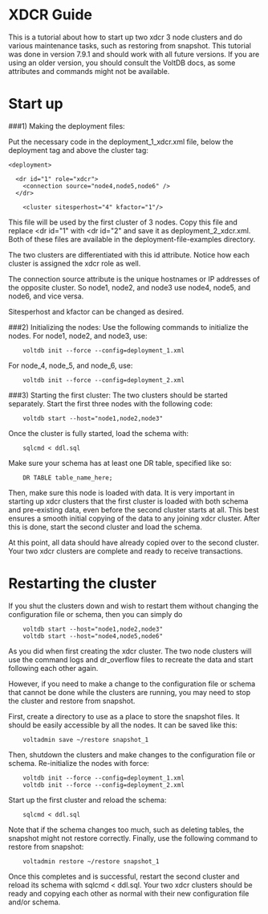 XDCR Guide
====================


This is a tutorial about how to start up two xdcr 3 node clusters and do various maintenance tasks, such as restoring from snapshot.
This tutorial was done in version 7.9.1 and should work with all future versions. If you are using an older version, you should consult the VoltDB docs, as some attributes and commands might not be available.


Start up
====================

###1) Making the deployment files:

Put the necessary <dr> code in the deployment_1_xdcr.xml file, below the deployment tag and above the cluster tag:

    <deployment>

      <dr id="1" role="xdcr">
      	<connection source="node4,node5,node6" />  
      </dr>

    	<cluster sitesperhost="4" kfactor="1"/>


This file will be used by the first cluster of 3 nodes. Copy this file and replace <dr id="1" with <dr id="2" and save it as deployment_2_xdcr.xml. Both of these files are available in the deployment-file-examples directory.

The two clusters are differentiated with this id attribute. Notice how each cluster is assigned the xdcr role as well. 

The connection source attribute is the unique hostnames or IP addresses of the opposite cluster. So node1, node2, and node3 use node4, node5, and node6, and vice versa.

Sitesperhost and kfactor can be changed as desired. 

###2) Initializing the nodes:
Use the following commands to initialize the nodes.
For node1, node2, and node3, use:


		voltdb init --force --config=deployment_1.xml

For node_4, node_5, and node_6, use:

		voltdb init --force --config=deployment_2.xml

###3) Starting the first cluster:
The two clusters should be started separately. Start the first three nodes with the following code:


		voltdb start --host="node1,node2,node3"

Once the cluster is fully started, load the schema with:

		sqlcmd < ddl.sql

Make sure your schema has at least one DR table, specified like so:

		DR TABLE table_name_here;

Then, make sure this node is loaded with data. It is very important in starting up xdcr clusters that the first cluster is loaded with both schema and pre-existing data, even before the second cluster starts at all. This best ensures a smooth initial copying of the data to any joining xdcr cluster. After this is done, start the second cluster and load the schema.

At this point, all data should have already copied over to the second cluster. Your two xdcr clusters are complete and ready to receive transactions.     


Restarting the cluster
====================

If you shut the clusters down and wish to restart them without changing the configuration file or schema, then you can simply do

		voltdb start --host="node1,node2,node3"
		voltdb start --host="node4,node5,node6"

As you did when first creating the xdcr cluster. The two node clusters will use the command logs and dr_overflow files to recreate the data and start following each other again.


However, if you need to make a change to the configuration file or schema that cannot be done while the clusters are running, you may need to stop the cluster and restore from snapshot.

First, create a directory to use as a place to store the snapshot files. It should be easily accessible by all the nodes. It can be saved like this:

		voltadmin save ~/restore snapshot_1

Then, shutdown the clusters and make changes to the configuration file or schema. Re-initialize the nodes with force:

		voltdb init --force --config=deployment_1.xml
		voltdb init --force --config=deployment_2.xml

Start up the first cluster and reload the schema:

		sqlcmd < ddl.sql

Note that if the schema changes too much, such as deleting tables, the snapshot might not restore correctly.
Finally, use the following command to restore from snapshot:

		voltadmin restore ~/restore snapshot_1

Once this completes and is successful, restart the second cluster and reload its schema with sqlcmd < ddl.sql. Your two xdcr clusters should be ready and copying each other as normal with their new configuration file and/or schema.



 
